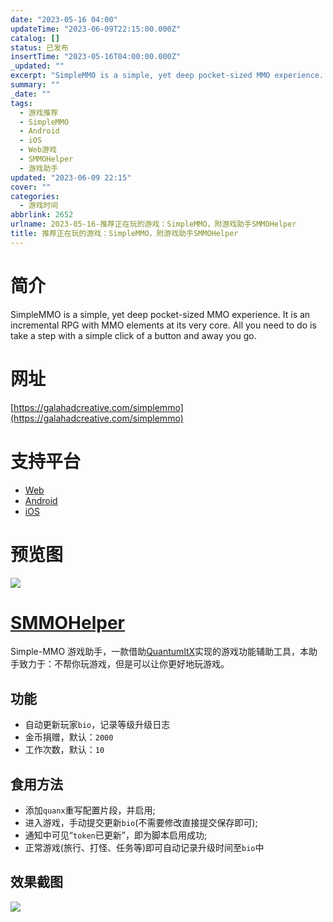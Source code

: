 ```yaml
---
date: "2023-05-16 04:00"
updateTime: "2023-06-09T22:15:00.000Z"
catalog: []
status: 已发布
insertTime: "2023-05-16T04:00:00.000Z"
_updated: ""
excerpt: "SimpleMMO is a simple, yet deep pocket-sized MMO experience. It is an incremental RPG with MMO elements at its very core. All you need to do is take a step with a simple click of a button and away you go."
summary: ""
_date: ""
tags:
  - 游戏推荐
  - SimpleMMO
  - Android
  - iOS
  - Web游戏
  - SMMOHelper
  - 游戏助手
updated: "2023-06-09 22:15"
cover: ""
categories:
  - 游戏时间
abbrlink: 2652
urlname: 2023-05-16-推荐正在玩的游戏：SimpleMMO，附游戏助手SMMOHelper
title: 推荐正在玩的游戏：SimpleMMO，附游戏助手SMMOHelper
---
```


# 简介

SimpleMMO is a simple, yet deep pocket-sized MMO experience. It is an incremental RPG with MMO elements at its very core. All you need to do is take a step with a simple click of a button and away you go.

# 网址

[https://galahadcreative.com/simplemmo](https://galahadcreative.com/simplemmo)

# 支持平台

- [Web](https://web.simple-mmo.com/)
- [Android](https://play.google.com/store/apps/details?id=dawsn.simplemmo&hl=en_GB&gl=US)
- [iOS](https://apps.apple.com/us/app/simplemmo-the-text-mmorpg/id1606898406)

# 预览图

![](https://image.bmqy.net/upload/FhPqRHB5j5EEOGrMUqFNAHbZTj5q.png)

# [SMMOHelper](https://github.com/bmqy/QuantumultX/raw/master/Profiles/SMMOHelper.snippet)

Simple-MMO 游戏助手，一款借助[QuantumltX](https://apps.apple.com/us/app/quantumult-x/id1443988620?l=zh)实现的游戏功能辅助工具，本助手致力于：不帮你玩游戏，但是可以让你更好地玩游戏。

## 功能

- 自动更新玩家`bio`，记录等级升级日志
- 金币捐赠，默认：`2000`
- 工作次数，默认：`10`

## 食用方法

- 添加`quanx`重写配置片段，并启用;
- 进入游戏，手动提交更新`bio`(不需要修改直接提交保存即可);
- 通知中可见“`token`已更新”，即为脚本启用成功;
- 正常游戏(旅行、打怪、任务等)即可自动记录升级时间至`bio`中

## 效果截图

![](https://image.bmqy.net/upload/FqtIwl5rYcyCSM3N3WowOkNEuRmo.jpeg)
